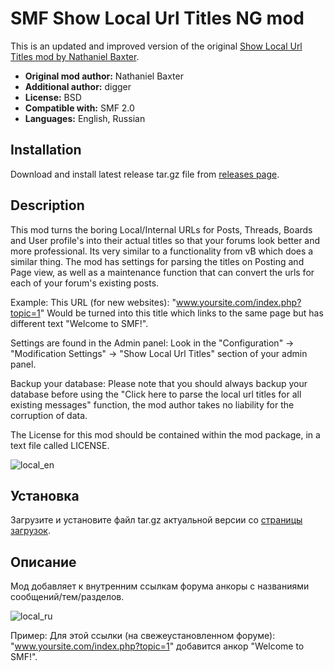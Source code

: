 # SMF Show Local Url Titles NG mod
This is an updated and improved version of the original [Show Local Url Titles mod by Nathaniel Baxter](https://custom.simplemachines.org/mods/index.php?mod=1293).  
* **Original mod author:** Nathaniel Baxter
* **Additional author:** digger
* **License:** BSD
* **Compatible with:** SMF 2.0
* **Languages:** English, Russian

## Installation  
Download and install latest release tar.gz file from [releases page](https://github.com/realdigger/SMF-Show-Local-Url-Titles-NG/releases).

## Description
This mod turns the boring Local/Internal URLs for Posts, Threads, Boards and User profile's into their actual titles so that your forums look better and more professional. Its very similar to a functionality from vB which does a similar thing. The mod has settings for parsing the titles on Posting and Page view, as well as a maintenance function that can convert the urls for each of your forum's existing posts.

Example:
This URL (for new websites): "www.yoursite.com/index.php?topic=1"
Would be turned into this title which links to the same page but has different text "Welcome to SMF!".

Settings are found in the Admin panel:
Look in the "Configuration" -> "Modification Settings" -> "Show Local Url Titles" section of your admin panel.

Backup your database:
Please note that you should always backup your database before using the "Click here to parse the local url titles for all existing messages" function, the mod author takes no liability for the corruption of data.

The License for this mod should be contained within the mod package, in a text file called LICENSE.

![local_en](https://cloud.githubusercontent.com/assets/1187218/25014100/6b7549ea-2087-11e7-910e-00c6231fcb42.png)

## Установка    
Загрузите и установите файл tar.gz актуальной версии со [страницы загрузок](https://github.com/realdigger/SMF-Show-Local-Url-Titles-NG/releases).

## Описание
Мод добавляет к внутренним ссылкам форума анкоры с названиями сообщений/тем/разделов.

![local_ru](https://cloud.githubusercontent.com/assets/1187218/25014101/6ba9d2a0-2087-11e7-9f98-478b33eb7b0f.png)


Пример: Для этой ссылки (на свежеустановленном форуме): "www.yoursite.com/index.php?topic=1" добавится анкор "Welcome to SMF!".

